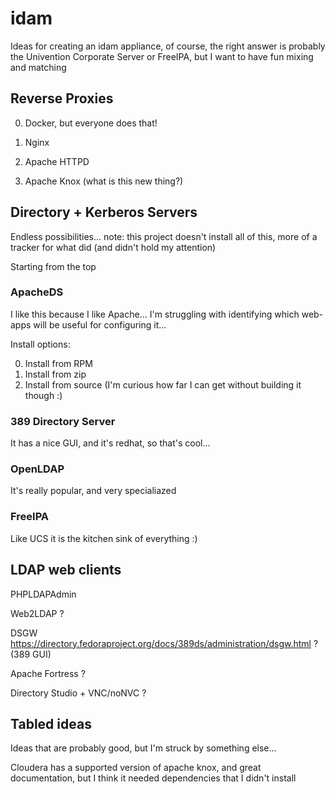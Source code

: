 # idam
Ideas for creating an idam appliance, of course, 
the right answer is probably the Univention Corporate Server or FreeIPA, 
but I want to have fun mixing and matching

## Reverse Proxies

0. Docker, but everyone does that!

1. Nginx

2. Apache HTTPD

3. Apache Knox (what is this new thing?)

## Directory + Kerberos Servers

Endless possibilities... note: this project doesn't install all of this, more of a tracker for what did (and didn't hold my attention)

Starting from the top

### ApacheDS

I like this because I like Apache... I'm struggling with identifying which web-apps will be useful for configuring it...

Install options:

0. Install from RPM
1. Install from zip
2. Install from source (I'm curious how far I can get without building it though :)

### 389 Directory Server

It has a nice GUI, and it's redhat, so that's cool...

### OpenLDAP

It's really popular, and very specialiazed

### FreeIPA

Like UCS it is the kitchen sink of everything :)

## LDAP web clients

PHPLDAPAdmin

Web2LDAP ?

DSGW https://directory.fedoraproject.org/docs/389ds/administration/dsgw.html ? (389 GUI)

Apache Fortress ?

Directory Studio + VNC/noNVC ?

## Tabled ideas

Ideas that are probably good, but I'm struck by something else...

Cloudera has a supported version of apache knox, and great documentation, 
but I think it needed dependencies that I didn't install
